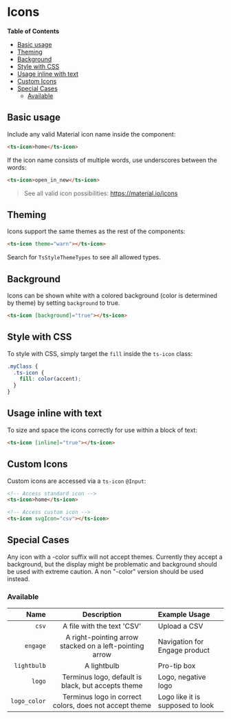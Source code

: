 <h1>Icons</h1>


<!-- START doctoc generated TOC please keep comment here to allow auto update -->
<!-- DON'T EDIT THIS SECTION, INSTEAD RE-RUN doctoc TO UPDATE -->
**Table of Contents**

- [Basic usage](#basic-usage)
- [Theming](#theming)
- [Background](#background)
- [Style with CSS](#style-with-css)
- [Usage inline with text](#usage-inline-with-text)
- [Custom Icons](#custom-icons)
- [Special Cases](#special-cases)
  - [Available](#available)

<!-- END doctoc generated TOC please keep comment here to allow auto update -->


## Basic usage

Include any valid Material icon name inside the component:

```html
<ts-icon>home</ts-icon>
```

If the icon name consists of multiple words, use underscores between the words:

```html
<ts-icon>open_in_new</ts-icon>
```

> See all valid icon possibilities: https://material.io/icons


## Theming

Icons support the same themes as the rest of the components:

```html
<ts-icon theme="warn"></ts-icon>
```

Search for `TsStyleThemeTypes` to see all allowed types.


## Background

Icons can be shown white with a colored background (color is determined by theme) by setting `background` to true.

```html
<ts-icon [background]="true"></ts-icon>
```


## Style with CSS

To style with CSS, simply target the `fill` inside the `ts-icon` class:

```scss
.myClass {
  .ts-icon {
    fill: color(accent);
  }
}
```


## Usage inline with text

To size and space the icons correctly for use within a block of text:

```html
<ts-icon [inline]="true"></ts-icon>
```

## Custom Icons

Custom icons are accessed via a `ts-icon` `@Input`:


```html
<!-- Access standard icon -->
<ts-icon>home</ts-icon>

<!-- Access custom icon -->
<ts-icon svgIcon="csv"></ts-icon>
```

## Special Cases
Any icon with a -color suffix will not accept themes. Currently they accept a background, but the display might be problematic and background should be used with extreme caution. A non "-color" version should be used instead.


### Available

| Name          | Description                                             | Example Usage                     |
|--------------:|:-------------------------------------------------------:|:----------------------------------|
| `csv`         | A file with the text 'CSV'                              | Upload a CSV                      |
| `engage`      | A right-pointing arrow stacked on a left-pointing arrow | Navigation for Engage product     |
| `lightbulb`   | A lightbulb                                             | Pro-tip box                       |
| `logo`        | Terminus logo, default is black, but accepts theme      | Logo, negative logo               |
| `logo_color`  | Terminus logo in correct colors, does not accept theme  | Logo like it is supposed to look  |
